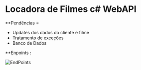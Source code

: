 # Locadora de Filmes c# WebAPI

**Pendências = 

- Updates dos dados do cliente e filme
- Tratamento de exceções
- Banco de Dados

**Enpoints :

![EndPoints](https://user-images.githubusercontent.com/14251634/173246402-1de6d2f8-d976-434a-8a84-8189801dd7a8.jpg)
